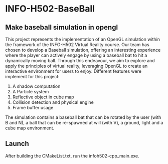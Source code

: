 # INFO-H502-BaseBall

## Make baseball simulation in opengl
This project represents the implementation of an OpenGL simulation within the framework of the INFO-H502 Virtual Reality course. 
Our team has chosen to develop a Baseball simulation, offering an interesting experience where the player can actively engage by using a baseball bat to hit a dynamically moving ball. 
Through this endeavour, we aim to explore and apply the principles of virtual reality, leveraging OpenGL to create an interactive environment for users to enjoy.
Different features were implement for this project:

1. A shadow computation
2. A Particle system
3. Reflective object in cube map
4. Collision detection and physical engine
5. Frame buffer usage

The simulation contains a baseball bat that can be rotated by the user (with B and N), a ball that can be re-spawned at will (with V), a ground, light and a cube map environment.


## Launch
After building the CMakeList.txt, run the infoh502-cpp_main.exe.
